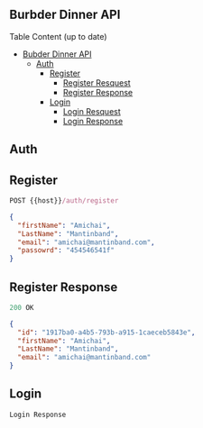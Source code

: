 ## Burbder Dinner API

Table Content (up to date)

- [Bubder Dinner API](#burbder-dinner-api)
    - [Auth](#auth)
        - [Register](#register)
            - [Register Resquest](#register-request)
            - [Register Response](#register-response)
        - [Login](#login)
            - [Login Resquest](#login-request)
            - [Login Response](#login-response)

## Auth
## Register
```js
POST {{host}}/auth/register
```

```json
{
  "firstName": "Amichai",
  "LastName": "Mantinband", 
  "email": "amichai@mantinband.com",
  "passowrd": "454546541f"
}
```
## Register Response 

```js
200 OK
```
```json
{
  "id": "1917ba0-a4b5-793b-a915-1caeceb5843e",
  "firstName": "Amichai",
  "LastName": "Mantinband", 
  "email": "amichai@mantinband.com"
}
```
## Login

```js
Login Response

```
